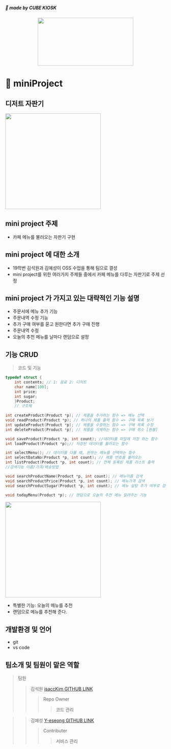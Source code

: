 #####  🥑 made by CUBE KIOSK

<p align="center"><img src="https://user-images.githubusercontent.com/98035984/167239410-4cd9722d-1464-49e7-b82f-509ce0736362.jpeg" height="150px" width="300px"></p>
    
  
# 🥑 miniProject

## 디저트 자판기
<img src="https://user-images.githubusercontent.com/98035984/167238404-7c0a4810-d7f4-4899-9d73-b195c32b7c1d.png" height="300px" width="300px">

## mini project 주제
- 카페 메뉴를 불러오는 자판기 구현

## mini project 에 대한 소개
  - 19학번 김석원과 김예성이 OSS 수업을 통해 팀으로 결성
  - mini project를 위한 여러가지 주제들 중에서 카페 메뉴를 다루는 자판기로 주제 선정
    
  
## mini project 가 가지고 있는 대략적인 기능 설명
  - 주문서에 메뉴 추가 기능
  - 주문내역 수정 기능 
  - 추가 구매 여부를 묻고 원한다면 추가 구매 진행
  - 주문내역 수정 
  - 오늘의 추천 메뉴를 날마다 랜덤으로 설정

   
## 기능 CRUD
> 코드 및 기능
```c
typedef struct {
    int contents; // 1: 음료 2: 디저트
    char name[100];
    int price;
    int sugar;
    }Product;
    // 구조체 
    
int createProduct(Product *p); // 제품을 추가하는 함수 => 메뉴 선택
void readProduct(Product *p); // 하나의 제품 출력 함수 => 구매 목록 보기
int updateProduct(Product *p); // 제품을 수정하는 함수 => 구매 목록 수정 
int deleteProduct(Product *p); // 제품을 삭제하는 함수 => 구매 취소 [환불]

void saveProduct(Product *p, int count); //데이터를 파일에 저장 하는 함수
int loadProduct(Product *p);// 저장된 데이터를 불러오는 함수

int selectMenu(); // 데이터를 다룰 때, 원하는 메뉴를 선택하는 함수
int selectDataNo(Product *p, int count); // 제품 번호를 불러오는 
int listProduct(Product *p, int count); // 전체 등록된 제품 리스트 출력
//검색기능 이름/가격/배송방법

void searchProductName(Product *p, int count); // 메뉴이름 검색
void searchProductPrice(Product *p, int count); // 메뉴가격 검색 
void searchProductSugar(Product *p, int count); // 메뉴 설탕 추가 여부로 검색

void todayMenu(Product *p); // 랜덤으로 오늘의 추천 메뉴 알려주는 기능

```
<img src="https://user-images.githubusercontent.com/98035984/165920199-24430d88-7bdc-4ac3-a41b-579566b9015c.png" height="300px" width="300px">

  - 특별한 기능: 오늘의 메뉴를 추천 
  - 랜덤으로 메뉴를 추천해 준다.
  
## 개발환경 및 언어
  - git 
  - vs code

##  팀소개 및 팀원이 맡은 역할
>팀원
 >> 김석원 [isaccKim GITHUB LINK](https://github.com/isaccKim)
  >>> Repo Owner
   >>>> 코드 관리

>> 김예성 [Y-eseong GITHUB LINK](https://github.com/Y-eseong)
 >>> Contributer
  >>>> 서비스 관리



